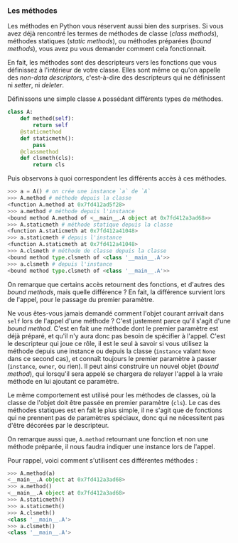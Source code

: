 ### Les méthodes

Les méthodes en Python vous réservent aussi bien des surprises. Si vous avez déjà rencontré les termes de méthodes de classe (*class methods*), méthodes statiques (*static methods*), ou méthodes préparées (*bound methods*), vous avez pu vous demander comment cela fonctionnait.

En fait, les méthodes sont des descripteurs vers les fonctions que vous définissez à l'intérieur de votre classe. Elles sont même ce qu'on appelle des *non-data descriptors*, c'est-à-dire des descripteurs qui ne définissent ni *setter*, ni *deleter*.

Définissons une simple classe `A` possédant différents types de méthodes.

```python
class A:
    def method(self):
        return self
    @staticmethod
    def staticmeth():
        pass
    @classmethod
    def clsmeth(cls):
        return cls
```

Puis observons à quoi correspondent les différents accès à ces méthodes.

```python
>>> a = A() # on crée une instance `a` de `A`
>>> A.method # méthode depuis la classe
<function A.method at 0x7fd412ad5f28>
>>> a.method # méthode depuis l'instance
<bound method A.method of <__main__.A object at 0x7fd412a3ad68>>
>>> A.staticmeth # méthode statique depuis la classe
<function A.staticmeth at 0x7fd412a41048>
>>> a.staticmeth # depuis l'instance
<function A.staticmeth at 0x7fd412a41048>
>>> A.clsmeth # méthode de classe depuis la classe
<bound method type.clsmeth of <class '__main__.A'>>
>>> a.clsmeth # depuis l'instance
<bound method type.clsmeth of <class '__main__.A'>>
```

On remarque que certains accès retournent des fonctions, et d'autres des *bound methods*, mais quelle différence ?
En fait, la différence survient lors de l'appel, pour le passage du premier paramètre.

Ne vous êtes-vous jamais demandé comment l'objet courant arrivait dans `self` lors de l'appel d'une méthode ? C'est justement parce qu'il s'agit d'une *bound method*.
C'est en fait une méthode dont le premier paramètre est déjà préparé, et qu'il n'y aura donc pas besoin de spécifier à l'appel.
C'est le descripteur qui joue ce rôle, il est le seul à savoir si vous utilisez la méthode depuis une instance ou depuis la classe (`instance` valant `None` dans ce second cas), et connaît toujours le premier paramètre à passer (`instance`, `owner`, ou rien).
Il peut ainsi construire un nouvel objet (*bound method*), qui lorsqu'il sera appelé se chargera de relayer l'appel à la vraie méthode en lui ajoutant ce paramètre.

Le même comportement est utilisé pour les méthodes de classes, où la classe de l'objet doit être passée en premier paramètre (`cls`).
Le cas des méthodes statiques est en fait le plus simple, il ne s'agit que de fonctions qui ne prennent pas de paramètres spéciaux, donc qui ne nécessitent pas d'être décorées par le descripteur.

On remarque aussi que, `A.method` retournant une fonction et non une méthode préparée, il nous faudra indiquer une instance lors de l'appel.

Pour rappel, voici comment s'utilisent ces différentes méthodes :

```python
>>> A.method(a)
<__main__.A object at 0x7fd412a3ad68>
>>> a.method()
<__main__.A object at 0x7fd412a3ad68>
>>> A.staticmeth()
>>> a.staticmeth()
>>> A.clsmeth()
<class '__main__.A'>
>>> a.clsmeth()
<class '__main__.A'>
```
